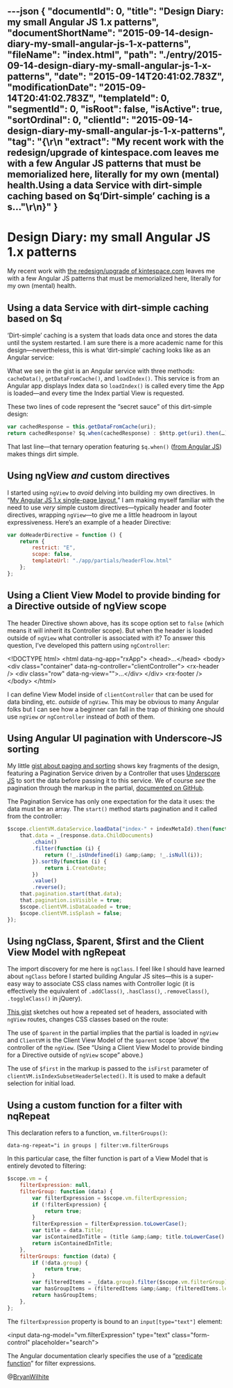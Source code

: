 ---json
{
  "documentId": 0,
  "title": "Design Diary: my small Angular JS 1.x patterns",
  "documentShortName": "2015-09-14-design-diary-my-small-angular-js-1-x-patterns",
  "fileName": "index.html",
  "path": "./entry/2015-09-14-design-diary-my-small-angular-js-1-x-patterns",
  "date": "2015-09-14T20:41:02.783Z",
  "modificationDate": "2015-09-14T20:41:02.783Z",
  "templateId": 0,
  "segmentId": 0,
  "isRoot": false,
  "isActive": true,
  "sortOrdinal": 0,
  "clientId": "2015-09-14-design-diary-my-small-angular-js-1-x-patterns",
  "tag": "{\r\n  \"extract\": \"My recent work with the redesign/upgrade of kintespace.com leaves me with a few Angular JS patterns that must be memorialized here, literally for my own (mental) health.Using a data Service with dirt-simple caching based on $q‘Dirt-simple’ caching is a s...\"\r\n}"
}
---

# Design Diary: my small Angular JS 1.x patterns

My recent work with [the redesign/upgrade of kintespace.com](http://codepen.io/rasx/pen/dPoPbV) leaves me with a few Angular JS patterns that must be memorialized here, literally for my own (mental) health.

## Using a data Service with dirt-simple caching based on $q

‘Dirt-simple’ caching is a system that loads data once and stores the data until the system restarted. I am sure there is a more academic name for this design—nevertheless, this is what ‘dirt-simple’ caching looks like as an Angular service:

<script src="https://gist.github.com/BryanWilhite/22c7416b5bba10873546.js"></script>

What we see in the gist is an Angular service with three methods: `cacheData()`, `getDataFromCache()`, and `loadIndex()`. This service is from an Angular app displays Index data so `loadIndex()` is called every time the App is loaded—and every time the Index partial View is requested.

These two lines of code represent the “secret sauce” of this dirt-simple design:

```javascript
var cachedResponse = this.getDataFromCache(uri);
return cachedResponse? $q.when(cachedResponse) : $http.get(uri).then(…);
```

That last line—that ternary operation featuring `$q.when()` ([from Angular JS](https://docs.angularjs.org/api/ng/service/$q)) makes things dirt simple.

## Using ngView *and* custom directives

I started using `ngView` to *avoid* delving into building my own directives. In “[My Angular JS 1.x single-page layout](http://songhayblog.azurewebsites.net/),” I am making myself familiar with the need to use *very* simple custom directives—typically header and footer directives, wrapping `ngView`—to give me a little headroom in layout expressiveness. Here’s an example of a header Directive:

```javascript
var doHeaderDirective = function () {
    return {
        restrict: "E",
        scope: false,
        templateUrl: "./app/partials/headerFlow.html"
    };
};
```

## Using a Client View Model to provide binding for a Directive outside of ngView scope

The header Directive shown above, has its scope option set to `false` (which means it will inherit its Controller scope). But when the header is loaded outside of `ngView` what controller is associated with it? To answer this question, I’ve developed this pattern using `ngController`:

&lt;!DOCTYPE html&gt;
&lt;html data-ng-app="rxApp"&gt;
&lt;head&gt;…&lt;/head&gt;
&lt;body&gt;
&lt;div class="container" data-ng-controller="clientController"&gt;
    &lt;rx-header /&gt;
    &lt;div class="row" data-ng-view=""&gt;…&lt;/div&gt;
&lt;/div&gt;
&lt;rx-footer /&gt;
&lt;/body&gt;
&lt;/html&gt;

I can define View Model inside of `clientController` that can be used for data binding, etc. *outside* of `ngView`. This may be obvious to many Angular folks but I can see how a beginner can fall in the trap of thinking one should use `ngView` *or* `ngController` instead of *both* of them.

## Using Angular UI pagination with Underscore-JS sorting

My little [gist about paging and sorting](https://gist.github.com/BryanWilhite/5a634fd6ce237d6d0107) shows key fragments of the design, featuring a Pagination Service driven by a Controller that uses [Underscore JS](http://underscorejs.org/) to sort the data before passing it to this service. We of course *see* the pagination through the markup in the partial, [documented on GitHub](http://angular-ui.github.io/bootstrap/).

The Pagination Service has only one expectation for the data it uses: the data must be an array. The `start()` method starts pagination and it called from the controller:

```javascript
$scope.clientVM.dataService.loadData("index-" + indexMetaId).then(function (response) {
    that.data = _(response.data.ChildDocuments)
        .chain()
        .filter(function (i) {
            return (!_.isUndefined(i) &amp;&amp; !_.isNull(i));
        }).sortBy(function (i) {
            return i.CreateDate;
        })
        .value()
        .reverse();
    that.pagination.start(that.data);
    that.pagination.isVisible = true;
    $scope.clientVM.isDataLoaded = true;
    $scope.clientVM.isSplash = false;
});
```

## Using ngClass, $parent, $first and the Client View Model with ngRepeat

The import discovery for me here is `ngClass`. I feel like I should have learned about `ngClass` before I started building Angular JS sites—this is a super-easy way to associate CSS class names with Controller logic (it is effectively the equivalent of `.addClass()`, `.hasClass()`, `.removeClass()`, `.toggleClass()` in jQuery).

[This gist](https://gist.github.com/BryanWilhite/0b0484102980acf5ccb2) sketches out how a repeated set of headers, associated with `ngView` routes, changes CSS classes based on the route:

<script src="https://gist.github.com/BryanWilhite/0b0484102980acf5ccb2.js"></script>

The use of `$parent` in the partial implies that the partial is loaded in `ngView` and `ClientVM` is the Client View Model of the `$parent` scope ‘above’ the controller of the `ngView`. (See “Using a Client View Model to provide binding for a Directive outside of `ngView` scope” above.)

The use of `$first` in the markup is passed to the `isFirst` parameter of `clientVM.isIndexSubsetHeaderSelected()`. It is used to make a default selection for initial load.

## Using a custom function for a filter with nqRepeat

This declaration refers to a function, `vm.filterGroups()`:

```plaintext
data-ng-repeat="i in groups | filter:vm.filterGroups
```

In this particular case, the filter function is part of a View Model that is entirely devoted to filtering:

```javascript
$scope.vm = {
    filterExpression: null,
    filterGroup: function (data) {
        var filterExpression = $scope.vm.filterExpression;
        if (!filterExpression) {
            return true;
        }
        filterExpression = filterExpression.toLowerCase();
        var title = data.Title;
        var isContainedInTitle = (title &amp;&amp; title.toLowerCase().indexOf(filterExpression) === -1) ? false : true;
        return isContainedInTitle;
    },
    filterGroups: function (data) {
        if (!data.group) {
            return true;
        }
        var filteredItems = _(data.group).filter($scope.vm.filterGroup);
        var hasGroupItems = (filteredItems &amp;&amp; (filteredItems.length &gt; 0)) ? true : false;
        return hasGroupItems;
    },
};
```

The `filterExpression` property is bound to an `input[type="text"]` element:

&lt;input data-ng-model="vm.filterExpression" type="text" class="form-control" placeholder="search"&gt;

The Angular documentation clearly specifies the use of a “[predicate function](https://docs.angularjs.org/api/ng/filter/filter)” for filter expressions.

@[BryanWilhite](https://twitter.com/BryanWilhite)
